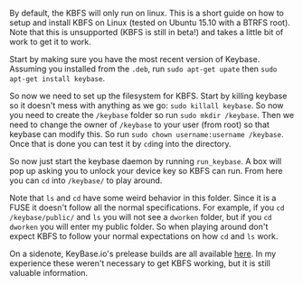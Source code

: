 <!-- 
.. title: KBFS On Linux
.. slug: kbfs-on-linux
.. date: 2016-02-16 11:16:54 UTC-05:00
.. tags: 
.. category: 
.. link: 
.. description: 
.. type: text
-->

By default, the KBFS will only run on linux. This is a short guide on how to setup and install KBFS on Linux (tested on Ubuntu 15.10 with a BTRFS root). Note that this is unsupported (KBFS is still in beta!) and takes a little bit of work to get it to work. 

Start by making sure you have the most recent version of Keybase. Assuming you installed from the ```.deb```, run ```sudo apt-get upate``` then ```sudo apt-get install keybase```. 

So now we need to set up the filesystem for KBFS. Start by killing keybase so it doesn't mess with anything as we go: ```sudo killall keybase```. So now you need to create the ```/keybase``` folder so run ```sudo mkdir /keybase```. Then we need to change the owner of ```/keybase``` to your user (from root) so that keybase can modify this. So run ```sudo chown username:username /keybase```. Once that is done you can test it by ```cd```ing into the directory. 

So now just start the keybase daemon by running ```run_keybase```. A box will pop up asking you to unlock your device key so KBFS can run. From here you can ```cd``` into ```/keybase/``` to play around. 

Note that ```ls``` and ```cd``` have some weird behavior in this folder. Since it is a FUSE it doesn't follow all the normal specifications. For example, if you ```cd /keybase/public/``` and ```ls``` you will not see a ```dworken``` folder, but if you ```cd dworken``` you will enter my public folder. So when playing around don't expect KBFS to follow your normal expectations on how ```cd``` and ```ls``` work.

On a sidenote, KeyBase.io's prelease builds are all available [here](https://s3.amazonaws.com/prerelease.keybase.io/index.html). In my experience these weren't necessary to get KBFS working, but it is still valuable information. 
